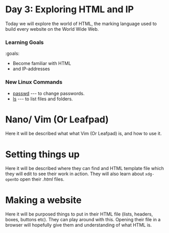 # Day 3: Exploring HTML and IP

Today we will explore the world of HTML, the marking language used to build every website on the World Wide Web.

### Learning Goals

:goals:
- Become familiar with HTML
- and IP-addresses

### New Linux Commands

- [passwd](commands.html/#passwd) --- to change passwords.
- [ls](commands.html/#ls) --- to list files and folders.


# Nano/ Vim (Or Leafpad)

Here it will be described what what Vim (Or Leafpad) is, and how to use it. 


# Setting things up

Here it will be described where they can find and HTML template file which they will edit to see their work in action. They will also learn about `xdg-open`to open their *.html* files.


# Making a website

Here it will be purposed things to put in their HTML file (lists, headers, boxes, buttons etc). They can play around with this. Opening their file in a browser will hopefully give them and understanding of what HTML is.



